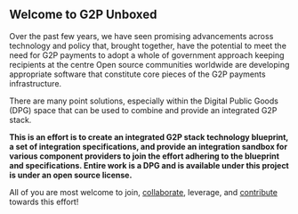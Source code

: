 ## Welcome to G2P Unboxed

Over the past few years, we have seen promising advancements across technology and policy that, brought together, have the potential to meet the need for G2P payments to adopt a whole of government approach keeping recipients at the centre Open source communities worldwide are developing appropriate software that constitute core pieces of the G2P payments infrastructure.

There are many point solutions, especially within the Digital Public Goods (DPG) space that can be used to combine and provide an integrated G2P stack. 

**This is an effort is to create an integrated G2P stack technology blueprint, a set of integration specifications, and provide an integration sandbox for various component providers to join the effort adhering to the blueprint and specifications. Entire work is a DPG and is available under this project is under an open source license.**

All of you are most welcome to join, [collaborate](https://github.com/G2P-Unboxed/.github/discussions), leverage, and [contribute](https://github.com/G2P-Unboxed/.github/blob/main/CONTRIBUTING.md) towards this effort! 
